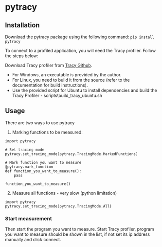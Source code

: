 # pytracy

## Installation 

Download the pytracy package using the following command:
`pip install pytracy`

To connect to a profiled application, you will need the Tracy profiler. Follow the steps below:

Download Tracy profiler from [Tracy Github](https://github.com/wolfpld/tracy/releases/tag/v0.10). 
- For Windows, an executable is provided by the author.
- For Linux, you need to build it from the source (refer to the documentation for build instructions).
- Use the provided script for Ubuntu to install dependencies and build the Tracy Profiler - scripts\build_tracy_ubuntu.sh

## Usage
There are two ways to use pytracy

1. Marking functions to be measured:
```(python)
import pytracy

# Set tracing mode
pytracy.set_tracing_mode(pytracy.TracingMode.MarkedFunctions)

# Mark function you want to measure
@pytracy.mark_function
def function_you_want_to_measure():
	pass

function_you_want_to_measure()
```

2. Measure all functions - very slow (python limitation)

```(python)
import pytracy
pytracy.set_tracing_mode(pytracy.TracingMode.All)
```

### Start measurement

Then start the program you want to measure.
Start Tracy profiler, program you want to measure should be shown in the list, if not set its ip address manually and click connect.
